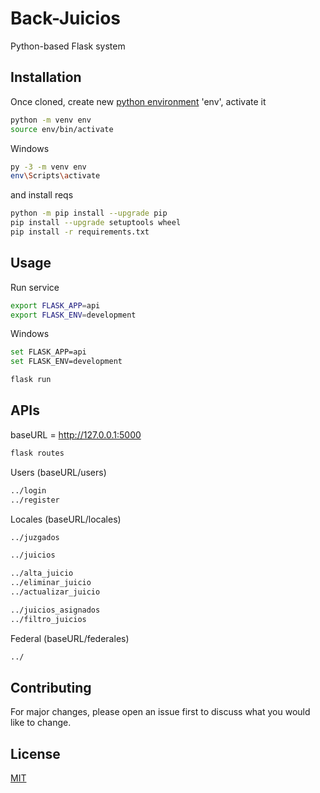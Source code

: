 # Back-Juicios

Python-based Flask system

## Installation

Once cloned, create new [python environment](https://docs.python.org/3/tutorial/venv.html) 'env', activate it

```bash
python -m venv env
source env/bin/activate
```

Windows

```bash
py -3 -m venv env
env\Scripts\activate
```

and install reqs

```bash
python -m pip install --upgrade pip
pip install --upgrade setuptools wheel
pip install -r requirements.txt
```

## Usage

Run service

```bash
export FLASK_APP=api
export FLASK_ENV=development
```

Windows

```bash
set FLASK_APP=api
set FLASK_ENV=development
```

```bash
flask run
```

## APIs
baseURL = http://127.0.0.1:5000

```bash
flask routes
```

Users (baseURL/users)

```bash
../login
../register
```

Locales (baseURL/locales)

```bash
../juzgados

../juicios

../alta_juicio
../eliminar_juicio
../actualizar_juicio

../juicios_asignados
../filtro_juicios
```

Federal (baseURL/federales)

```bash
../
```

## Contributing

For major changes, please open an issue first to discuss what you would like to change.

## License
[MIT](https://choosealicense.com/licenses/mit/)